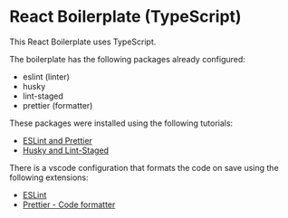 # React Boilerplate (TypeScript)

This React Boilerplate uses TypeScript.

The boilerplate has the following packages already configured:
- eslint (linter)
- husky
- lint-staged
- prettier (formatter)

These packages were installed using the following tutorials:
- [ESLint and Prettier](https://javascript.plainenglish.io/setting-eslint-and-prettier-on-a-react-typescript-project-2021-22993565edf9)
- [Husky and Lint-Staged](https://javascript.plainenglish.io/husky-lint-staged-on-a-react-typescript-project-automate-validation-before-submitting-your-code-8d388e63be70)

There is a vscode configuration that formats the code on save using the following extensions:
- [ESLint](https://marketplace.visualstudio.com/items?itemName=dbaeumer.vscode-eslint)
- [Prettier - Code formatter](https://marketplace.visualstudio.com/items?itemName=esbenp.prettier-vscode)

